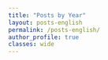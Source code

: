 ```yaml
---
title: "Posts by Year"
layout: posts-english
permalink: /posts-english/
author_profile: true
classes: wide
---
```


